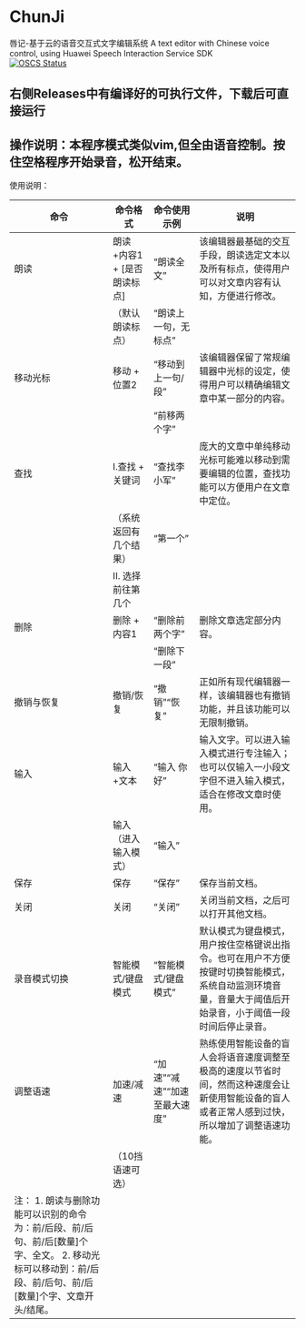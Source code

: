 # ChunJi
唇记-基于云的语音交互式文字编辑系统
A text editor with Chinese voice control, using Huawei Speech Interaction Service SDK  <br>
[![OSCS Status](https://www.oscs1024.com/platform/badge/ZhichuCen/ChunJi.svg?size=small)](https://www.oscs1024.com/project/ZhichuCen/ChunJi?ref=badge_small)

## 右侧Releases中有编译好的可执行文件，下载后可直接运行
## 操作说明：本程序模式类似vim,但全由语音控制。按住空格程序开始录音，松开结束。
使用说明：

|命令|命令格式|命令使用示例|说明|
|-|-|-|-|
|朗读|朗读+内容1 + [是否朗读标点]|“朗读全文”|该编辑器最基础的交互手段，朗读选定文本以及所有标点，使得用户可以对文章内容有认知，方便进行修改。|
| |（默认朗读标点）|“朗读上一句，无标点”| |
|移动光标|移动 + 位置2|“移动到上一句/段”|该编辑器保留了常规编辑器中光标的设定，使得用户可以精确编辑文章中某一部分的内容。|
| | |“前移两个字”| |
|查找|I.查找 + 关键词|“查找李小军”|庞大的文章中单纯移动光标可能难以移动到需要编辑的位置，查找功能可以方便用户在文章中定位。|
| |（系统返回有几个结果）|“第一个”| |
| |II. 选择前往第几个| | |
|删除|删除 + 内容1|“删除前两个字”|删除文章选定部分内容。|
| | |“删除下一段”| |
|撤销与恢复|撤销/恢复|“撤销”“恢复”|正如所有现代编辑器一样，该编辑器也有撤销功能，并且该功能可以无限制撤销。|
|输入|输入+文本|“输入 你好”|输入文字。可以进入输入模式进行专注输入；也可以仅输入一小段文字但不进入输入模式，适合在修改文章时使用。|
| |输入（进入输入模式）|“输入”| |
|保存|保存|“保存”|保存当前文档。|
|关闭|关闭|“关闭”|关闭当前文档，之后可以打开其他文档。|
|录音模式切换|智能模式/键盘模式|“智能模式/键盘模式”|默认模式为键盘模式，用户按住空格键说出指令。也可在用户不方便按键时切换智能模式，系统自动监测环境音量，音量大于阈值后开始录音，小于阈值一段时间后停止录音。|
|调整语速|加速/减速|“加速”“减速”“加速至最大速度”|熟练使用智能设备的盲人会将语音速度调整至极高的速度以节省时间，然而这种速度会让新使用智能设备的盲人或者正常人感到过快，所以增加了调整语速功能。|
| |（10挡语速可选）| | |
|注： 1. 朗读与删除功能可以识别的命令为：前/后段、前/后句、前/后[数量]个字、全文。 2. 移动光标可以移动到：前/后段、前/后句、前/后[数量]个字、文章开头/结尾。|


